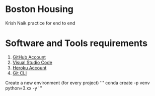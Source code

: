 # Boston Housing
 Krish Naik practice for end to end
 
# Software and Tools requirements

1. [GitHub Account](https://www.github.com)
2. [Visual Studio Code](https://code.visualstudio.com)
3. [Heroku Account](https://www.heroku.com)
4. [Git CLI](https://git-scm.com/book/en/v2/Getting-Started-The-Command-Line)

Create a new environment (for every project)
'''
conda create -p venv python=3.xx -y
'''